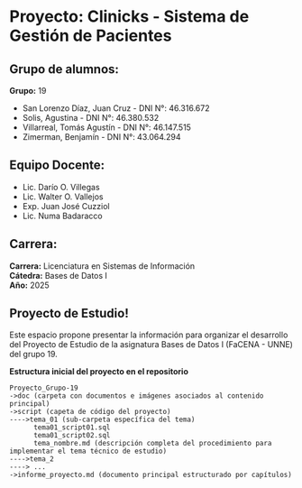 # Proyecto: Clinicks - Sistema de Gestión de Pacientes

## Grupo de alumnos:
**Grupo:** 19

- San Lorenzo Díaz, Juan Cruz - DNI N°: 46.316.672  
- Solis, Agustina - DNI N°: 46.380.532  
- Villarreal, Tomás Agustín - DNI N°: 46.147.515  
- Zimerman, Benjamín - DNI N°: 43.064.294  

## Equipo Docente:
- Lic. Darío O. Villegas  
- Lic. Walter O. Vallejos  
- Exp. Juan José Cuzziol  
- Lic. Numa Badaracco  

## Carrera:
**Carrera:** Licenciatura en Sistemas de Información  
**Cátedra:** Bases de Datos I  
**Año:** 2025  


## Proyecto de Estudio!

Este espacio propone presentar la información para organizar el desarrollo del Proyecto de Estudio de la asignatura Bases de Datos I (FaCENA - UNNE) del grupo 19.

**Estructura inicial del proyecto en el repositorio**

    Proyecto_Grupo-19
    ->doc (carpeta con documentos e imágenes asociados al contenido principal)
    ->script (capeta de código del proyecto)
	---->tema_01 (sub-carpeta específica del tema)
		  tema01_script01.sql
		  tema01_script02.sql
		  tema_nombre.md (descripción completa del procedimiento para implementar el tema técnico de estudio)
	---->tema_2
	----> ...
    ->informe_proyecto.md (documento principal estructurado por capítulos)
